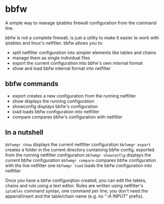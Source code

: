 bbfw
====

A simple way to manage iptables firewall configuration from the command line.

bbfw is not a complete firewall, is just a utility to make it easier to work with iptables and linux's netfilter.
bbfw allows you to:
- split netfilter configuration into simpler elements like tables and chains
- manage them as single individual files
- export the current configuration into bbfw's own internal format
- show and load bbfw internal format into netfilter

bbfw commands
-------------
- export creates a new configuration from the running netfilter
- show displays the running configuration
- showconfig displays bbfw's configuration
- load loads bbfw configuration into netfilter
- compare compares bbfw's configuration with netfilter


In a nutshell
-------------
`bbfwmgr show` displays the current netfilter configuration
`bbfwmgr export` creates a folder in the current directory containing bbfw config, exported from the running netfilter configuration
`bbfwmgr showconfig` displays the current bbfw configuration
`bbfwmgr compare` compares bbfw configuration with the live netfilter one
`bbfwmgr load` loads the bbfw configuration into netfilter

Once you have a bbfw configurqtion created, you can edit the tables, chains and ruls using a text editor.
Rules are written using netfilter's `iptables` command syntax, one command per line; you don't need the append/insert and the table/chain name (e.g. no "-A INPUT" prefix).


